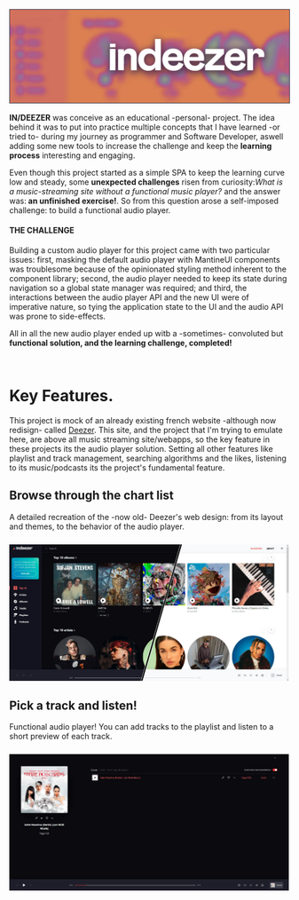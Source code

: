 <img src="./readme/banners readme.webp" style="color:#33394c" border="1px"/>

<br>

<p><b>IN/DEEZER</b> was conceive as an educational -personal- project. The idea behind it was to put into practice multiple concepts that I have learned -or tried to- during my journey as programmer and Software Developer, aswell adding some new tools to increase the challenge and keep the <b>learning process</b> interesting and engaging.</p>
<p>Even though this project started as a simple SPA to keep the learning curve low and steady, some <b>unexpected challenges</b> risen from curiosity:<i>What is a music-streaming site without a functional music player?</i> and the answer was:<b> an unfinished exercise!</b>. So from this question arose a self-imposed challenge: to build a functional audio player.</p>
<h4>THE CHALLENGE</h4>
<p>Building a custom audio player for this project came with two particular issues: first, masking the default audio player with MantineUI components was troublesome because of the opinionated styling method inherent to the component library; second, the audio player needed to keep its state during navigation so a global state manager was required; and third, the interactions between the audio player API and the new UI were of imperative nature, so tying the application state to the UI and the audio API was prone to side-effects.</p>
<p>All in all the new audio player ended up witb a -sometimes- convoluted but <b>functional solution, and the learning challenge, completed!</b></p>
<br>

<h1>Key Features.</h1>
<p>This project is mock of an already existing french website -although now redisign- called <a href="https://www.deezer.com/us/channels/explore/" target="_blank" rel="nonreferrer">Deezer</a>. This site, and the project that I'm trying to emulate here, are above all music streaming site/webapps, so the key feature in these projects its the audio player solution. Setting all other features like playlist and track management, searching algorithms and the likes, listening to its music/podcasts its the project's fundamental feature.</p>

<h2>Browse through the chart list</h2>
<p style="margin-bottom: 1.5rem">A detailed recreation of the -now old- Deezer's web design: from its layout and themes, to the behavior of the audio player.</p>
<img src="./readme/01.webp" alt="" width="1014"/>

<h2>Pick a track and listen!</h2>
<p style="margin-bottom: 1.5rem">Functional audio player! You can add tracks to the playlist and listen to a short preview of each track.</p>
<img src="./readme/02.webp" alt="" width="1014"/>
